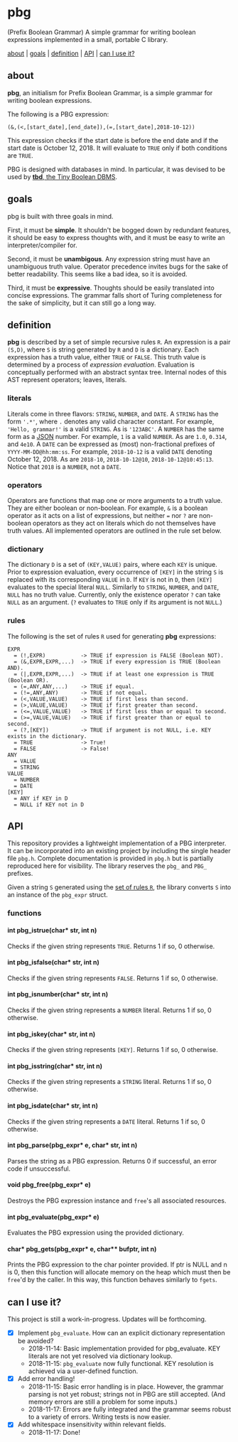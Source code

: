 # pbg
(Prefix Boolean Grammar) A simple grammar for writing boolean expressions implemented in a small, portable C library.

[about](#about) | [goals](#goals) | [definition](#definition) | [API](#API) | [can I use it?](#can-I-use-it)


## about

**pbg**, an initialism for Prefix Boolean Grammar, is a simple grammar for writing boolean expressions.

The following is a PBG expression:
```
(&,(<,[start_date],[end_date]),(=,[start_date],2018-10-12))
```
This expression checks if the start date is before the end date and if the start date is October 12, 2018. It will evaluate to `TRUE` only if both conditions are `TRUE`. 

PBG is designed with databases in mind. In particular, it was devised to be used by [**tbd**, the Tiny Boolean DBMS](https://github.com/imtjd/tbd). 


## goals

pbg is built with three goals in mind.

First, it must be **simple**. It shouldn't be bogged down by redundant features, it should be easy to express thoughts with, and it must be easy to write an interpreter/compiler for.

Second, it must be **unambigous**. Any expression string must have an unambiguous truth value. Operator precedence invites bugs for the sake of better readability. This seems like a bad idea, so it is avoided.

Third, it must be **expressive**. Thoughts should be easily translated into concise expressions. The grammar falls short of Turing completeness for the sake of simplicity, but it can still go a long way. 


## definition

**pbg** is described by a set of simple recursive rules `R`. An expression is a pair `(S,D)`, where `S` is string generated by `R` and `D` is a dictionary. Each expression has a truth value, either `TRUE` or `FALSE`. This truth value is determined by a process of *expression evaluation*. Evaluation is conceptually performed with an abstract syntax tree. Internal nodes of this AST represent operators; leaves, literals.

### literals
Literals come in three flavors: `STRING`, `NUMBER`, and `DATE`. A `STRING` has the form `'.*'`, where `.` denotes any valid character constant. For example, `'Hello, grammar!'` is a valid `STRING`. As is `'123ABC'`. A `NUMBER` has the same form as a [JSON](http://json.org/) number. For example, `1` is a valid `NUMBER`. As are `1.0`, `0.314`, and `4e10`. A `DATE` can be expressed as (most) non-fractional prefixes of `YYYY-MM-DD@hh:mm:ss`. For example, `2018-10-12` is a valid `DATE` denoting October 12, 2018. As are `2018-10`, `2018-10-12@10`, `2018-10-12@10:45:13`. Notice that `2018` is a `NUMBER`, not a `DATE`.

### operators
Operators are functions that map one or more arguments to a truth value. They are either boolean or non-boolean. For example, `&` is a boolean operator as it acts on a list of expressions, but neither `=` nor `?` are non-boolean operators as they act on literals which do not themselves have truth values. All implemented operators are outlined in the rule set below.

### dictionary
The dictionary `D` is a set of `(KEY,VALUE)` pairs, where each `KEY` is unique. Prior to expression evaluation, every occurrence of `[KEY]` in the string `S` is replaced with its corresponding `VALUE` in `D`. If `KEY` is not in `D`, then `[KEY]` evaluates to the special literal `NULL`. Similarly to `STRING`, `NUMBER`, and `DATE`, `NULL` has no truth value. Currently, only the existence operator `?` can take `NULL` as an argument. (`?` evaluates to `TRUE` only if its argument is not `NULL`.)

### rules
The following is the set of rules `R` used for generating **pbg** expressions:
```
EXPR
  = (!,EXPR)           -> TRUE if expression is FALSE (Boolean NOT).
  = (&,EXPR,EXPR,...)  -> TRUE if every expression is TRUE (Boolean AND).
  = (|,EXPR,EXPR,...)  -> TRUE if at least one expression is TRUE (Boolean OR).
  = (=,ANY,ANY,...)    -> TRUE if equal.
  = (!=,ANY,ANY)       -> TRUE if not equal.
  = (<,VALUE,VALUE)    -> TRUE if first less than second.
  = (>,VALUE,VALUE)    -> TRUE if first greater than second.
  = (<=,VALUE,VALUE)   -> TRUE if first less than or equal to second.
  = (>=,VALUE,VALUE)   -> TRUE if first greater than or equal to second.
  = (?,[KEY])          -> TRUE if argument is not NULL, i.e. KEY exists in the dictionary.
  = TRUE               -> True!
  = FALSE              -> False!
ANY
  = VALUE
  = STRING
VALUE
  = NUMBER
  = DATE
[KEY]
  = ANY if KEY in D
  = NULL if KEY not in D
```


## API

This repository provides a lightweight implementation of a PBG interpreter. It can be incorporated into an existing project by including the single header file `pbg.h`. Complete documentation is provided in `pbg.h` but is partially reproduced here for visibility. The library reserves the `pbg_` and `PBG_` prefixes.

Given a string `S` generated using the [set of rules `R`](#rules), the library converts `S` into an instance of the `pbg_expr` struct.

### functions

#### int pbg_istrue(char* str, int n)
Checks if the given string represents `TRUE`. Returns 1 if so, 0 otherwise.

#### int pbg_isfalse(char* str, int n)
Checks if the given string represents `FALSE`. Returns 1 if so, 0 otherwise.

#### int pbg_isnumber(char* str, int n)
Checks if the given string represents a `NUMBER` literal. Returns 1 if so, 0 otherwise.

#### int pbg_iskey(char* str, int n)
Checks if the given string represents `[KEY]`. Returns 1 if so, 0 otherwise.

#### int pbg_isstring(char* str, int n)
Checks if the given string represents a `STRING` literal. Returns 1 if so, 0 otherwise.

#### int pbg_isdate(char* str, int n)
Checks if the given string represents a `DATE` literal. Returns 1 if so, 0 otherwise.

#### int pbg_parse(pbg_expr* e, char* str, int n)
Parses the string as a PBG expression. Returns 0 if successful, an error code if unsuccessful.

#### void pbg_free(pbg_expr* e)
Destroys the PBG expression instance and `free`'s all associated resources.

#### int pbg_evaluate(pbg_expr* e)
Evaluates the PBG expression using the provided dictionary.

#### char* pbg_gets(pbg_expr* e, char** bufptr, int n)
Prints the PBG expression to the char pointer provided. If ptr is NULL and n is 0, then this function will allocate memory on the heap which must then be `free`'d by the caller. In this way, this function behaves similarly to `fgets`.


## can I use it?

This project is still a work-in-progress. Updates will be forthcoming. 
-  [x] Implement `pbg_evaluate`. How can an explicit dictionary representation be avoided?
   + 2018-11-14: Basic implementation provided for pbg_evaluate. KEY literals are not yet resolved via dictionary lookup.
   + 2018-11-15: `pbg_evaluate` now fully functional. KEY resolution is achieved via a user-defined function.
-  [X] Add error handling!
   + 2018-11-15: Basic error handling is in place. However, the grammar parsing is not yet robust; strings not in PBG are still accepted. (And memory errors are still a problem for some inputs.)
   + 2018-11-17: Errors are fully integrated and the grammar seems robust to a variety of errors. Writing tests is now easier.
-  [X] Add whitespace insensitivity within relevant fields.
   + 2018-11-17: Done!
